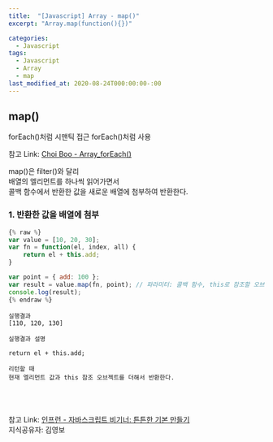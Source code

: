 ```yaml
---
title:  "[Javascript] Array - map()"
excerpt: "Array.map(function(){})"

categories:
  - Javascript
tags:
  - Javascript
  - Array
  - map
last_modified_at: 2020-08-24T000:00:00-:00
---
```



## map()

forEach()처럼 시맨틱 접근
forEach()처럼 사용

참고 Link: [Choi Boo - Array_forEach()][linkcb]<br />

[linkcb]: https://qnrjs42.github.io/javascript/Array_ForEach/ "Go"

map()은 filter()와 달리<br />
배열의 엘리먼트를 하나씩 읽어가면서<br />
콜백 함수에서 반환한 값을 새로운 배열에 첨부하여 반환한다.

### 1. 반환한 값을 배열에 첨부
```javascript
{% raw %}
var value = [10, 20, 30];
var fn = function(el, index, all) {
	return el + this.add;
}

var point = { add: 100 };
var result = value.map(fn, point); // 파라미터: 콜백 함수, this로 참조할 오브젝트
console.log(result);
{% endraw %}
```

```
실행결과
[110, 120, 130]
```

```
실행결과 설명

return el + this.add;

리턴할 때 
현재 엘리먼트 값과 this 참조 오브젝트를 더해서 반환한다.
```


<br /><br /><br />
참고 Link: [인프런 - 자바스크립트 비기너: 튼튼한 기본 만들기][link]<br />
지식공유자: 김영보

[link]: https://www.inflearn.com/course/%EC%9E%90%EB%B0%94%EC%8A%A4%ED%81%AC%EB%A6%BD%ED%8A%B8-%EB%B9%84%EA%B8%B0%EB%84%88 "Go"